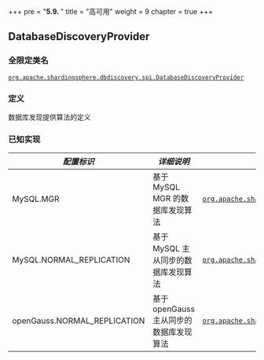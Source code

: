 +++
pre = "<b>5.9. </b>"
title = "高可用"
weight = 9
chapter = true
+++

## DatabaseDiscoveryProvider

### 全限定类名

[`org.apache.shardingsphere.dbdiscovery.spi.DatabaseDiscoveryProvider`](https://github.com/apache/shardingsphere/blob/master/features/db-discovery/api/src/main/java/org/apache/shardingsphere/dbdiscovery/spi/DatabaseDiscoveryProvider.java)

### 定义

数据库发现提供算法的定义

### 已知实现

| *配置标识*                     | *详细说明*                          | *全限定类名* |
| ---------------------------- | ---------------------------------- | ---------- |
| MySQL.MGR                    | 基于 MySQL MGR 的数据库发现算法        | [`org.apache.shardingsphere.dbdiscovery.mysql.type.MGRMySQLDatabaseDiscoveryProvider`](https://github.com/apache/shardingsphere/blob/master/features/db-discovery/provider/mysql/src/main/java/org/apache/shardingsphere/dbdiscovery/mysql/type/MGRMySQLDatabaseDiscoveryProvider.java) |
| MySQL.NORMAL_REPLICATION     | 基于 MySQL 主从同步的数据库发现算法     | [`org.apache.shardingsphere.dbdiscovery.mysql.type.MySQLNormalReplicationDatabaseDiscoveryProvider`](https://github.com/apache/shardingsphere/blob/master/features/db-discovery/provider/mysql/src/main/java/org/apache/shardingsphere/dbdiscovery/mysql/type/MySQLNormalReplicationDatabaseDiscoveryProvider.java) |
| openGauss.NORMAL_REPLICATION | 基于 openGauss 主从同步的数据库发现算法 | [`org.apache.shardingsphere.dbdiscovery.opengauss.OpenGaussNormalReplicationDatabaseDiscoveryProvider`](https://github.com/apache/shardingsphere/blob/master/features/db-discovery/provider/opengauss/src/main/java/org/apache/shardingsphere/dbdiscovery/opengauss/OpenGaussNormalReplicationDatabaseDiscoveryProvider.java) |
